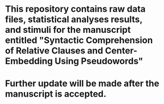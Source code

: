 # This repository contains raw data files, statistical analyses results, and stimuli for the manuscript entitled "Syntactic Comprehension of Relative Clauses and Center-Embedding Using Pseudowords"

# Further update will be made after the manuscript is accepted.
